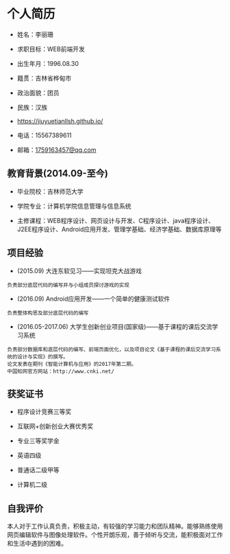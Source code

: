 # 个人简历


* 姓名：李丽珊

* 求职目标：WEB前端开发

* 出生年月：1996.08.30

* 籍贯：吉林省桦甸市

* 政治面貌：团员

* 民族：汉族

* https://jiuyuetianllsh.github.io/

* 电话：15567389611

* 邮箱：1759163457@qq.com

## 教育背景(2014.09-至今)

* 毕业院校：吉林师范大学

* 学院专业：计算机学院信息管理与信息系统

* 主修课程：WEB程序设计、网页设计与开发、C程序设计、java程序设计、J2EE程序设计、Android应用开发、管理学基础、经济学基础、数据库原理等

## 项目经验

* (2015.09) 大连东软见习——实现坦克大战游戏
　
```
负责部分底层代码的编写并与小组成员探讨游戏的实现
```
* (2016.09) Android应用开发——一个简单的健康测试软件
```
负责整体构思及部分底层代码的编写
```
* (2016.05-2017.06) 大学生创新创业项目(国家级)——基于课程的课后交流学习系统
```
负责部分数据库和底层代码的编写、前端页面优化，以及项目论文《基于课程的课后交流学习系统的设计与实现》的撰写。
论文发表在期刊《智能计算机与应用》的2017年第二期。
中国知网官方网站：http://www.cnki.net/
```
## 获奖证书


* 程序设计竞赛三等奖

* 互联网+创新创业大赛优秀奖 

* 专业三等奖学金

* 英语四级

* 普通话二级甲等

* 计算机二级


## 自我评价

本人对于工作认真负责，积极主动，有较强的学习能力和团队精神。能够熟练使用网页编辑软件与图像处理软件。个性开朗乐观，善于倾听与交流，能积极面对工作和生活中遇到的困难。

